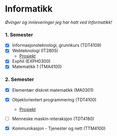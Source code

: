 # Informatikk

_Øvinger og innleveringer jeg har hatt ved Informatikk!_

### 1. Semester

- [x] Informasjonsteknologi, grunnkurs (TDT4109)
- [x] Webteknologi (IT2805)
  - [Prosjekt](https://github.com/MartinSkatvedt/IT2805-Project)
- [x] Exphil (EXPH0300)
- [x] Matematikk 1 (TMA4100)

### 2. Semester

- [x] Elementær diskret matematikk (MA0301)
- [x] Objektorientert programmering (TDT4100)
  - [Prosjekt](https://github.com/MartinSkatvedt/TDT4100-Project)
- [ ] Menneske maskin-interaksjon (TDT4180)
- [x] Kommunikasjon - Tjenester og nett (TTM4100)

